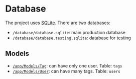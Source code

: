 # Database
The project uses [SQLite](https://www.sqlite.org/). There are two databases:
- `/database/database.sqlite`: main production database
- `/database/database.testing.sqlite`: database for testing

## Models
- [`/app/Models/Tag`](/app/Models/Tag): can have only one user. Table: `tags`
- [`/app/Models/User`](/app/Models/User): can have many tags. Table: `users`
